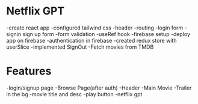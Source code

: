# Netflix GPT

-create react app
-configured tailwind css
-header
-routing
-login form
-signin sign up form
-form validation
-useRef hook
-firebase setup
-deploy app on firebase
-authentication in firebase
-created redux store with userSlice
-implemented SignOut
-Fetch movies from TMDB

# Features

-login/signup page
-Browse Page(after auth)
-Header
-Main Movie
-Trailer in the bg
-movie title and desc
-play button
-netflix gpt
